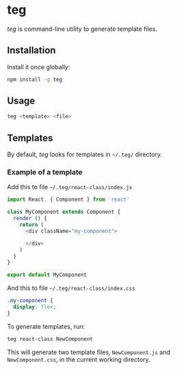 # teg

*teg* is command-line utility to generate template files.

## Installation

Install it once globally:

```sh
npm install -g teg
```

## Usage

```sh
teg <template> <file>
```

## Templates

By default, *teg* looks for templates in `~/.teg/` directory.

### Example of a template

Add this to file `~/.teg/react-class/index.js`

```javascript
import React, { Component } from 'react'

class MyComponent extends Component {
  render () {
    return (
      <div className="my-component">

      </div>
    )
  }
}

export default MyComponent
```

And this to file `~/.teg/react-class/index.css`

```css
.my-component {
  display: flex;
}
```

To generate templates, run:

```sh
teg react-class NewComponent
```

This will generate two template files, `NewComponent.js` and `NewComponent.css`, in the current working directory.
